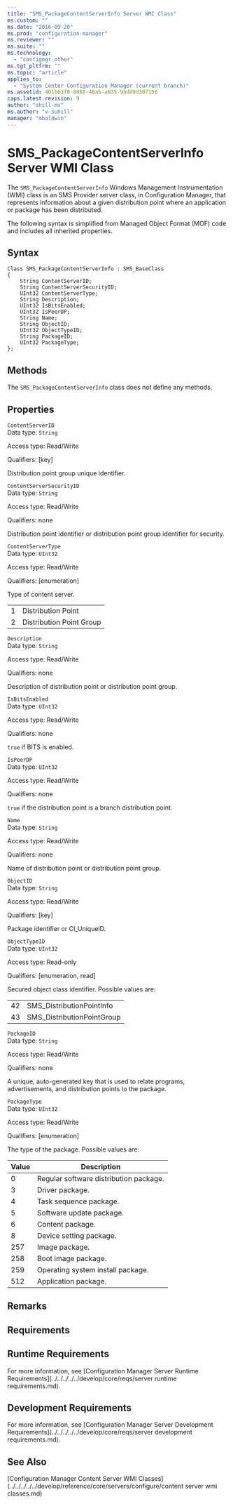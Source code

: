```yaml
---
title: "SMS_PackageContentServerInfo Server WMI Class"
ms.custom: ""
ms.date: "2016-09-20"
ms.prod: "configuration-manager"
ms.reviewer: ""
ms.suite: ""
ms.technology: 
  - "configmgr-other"
ms.tgt_pltfrm: ""
ms.topic: "article"
applies_to: 
  - "System Center Configuration Manager (current branch)"
ms.assetid: 401b63f0-8868-46ab-a935-9bdd9d307156
caps.latest.revision: 9
author: "shill-ms"
ms.author: "v-suhill"
manager: "mbaldwin"
---
```

# SMS_PackageContentServerInfo Server WMI Class
The `SMS_PackageContentServerInfo` Windows Management Instrumentation (WMI) class is an SMS Provider server class, in Configuration Manager, that represents information about a given distribution point where an application or package has been distributed.  
  
 The following syntax is simplified from Managed Object Format (MOF) code and includes all inherited properties.  
  
## Syntax  
  
```  
Class SMS_PackageContentServerInfo : SMS_BaseClass  
{  
    String ContentServerID;  
    String ContentServerSecurityID;  
    UInt32 ContentServerType;  
    String Description;  
    UInt32 IsBitsEnabled;  
    UInt32 IsPeerDP;  
    String Name;  
    String ObjectID;  
    UInt32 ObjectTypeID;  
    String PackageID;  
    UInt32 PackageType;  
};  
```  
  
## Methods  
 The `SMS_PackageContentServerInfo` class does not define any methods.  
  
## Properties  
 `ContentServerID`  
 Data type: `String`  
  
 Access type: Read/Write  
  
 Qualifiers: [key]  
  
 Distribution point group unique identifier.  
  
 `ContentServerSecurityID`  
 Data type: `String`  
  
 Access type: Read/Write  
  
 Qualifiers: none  
  
 Distribution point identifier or distribution point group identifier for security.  
  
 `ContentServerType`  
 Data type: `UInt32`  
  
 Access type: Read/Write  
  
 Qualifiers: [enumeration]  
  
 Type of content server.  
  
|||  
|-|-|  
|1|Distribution Point|  
|2|Distribution Point Group|  
  
 `Description`  
 Data type: `String`  
  
 Access type: Read/Write  
  
 Qualifiers: none  
  
 Description of distribution point or distribution point group.  
  
 `IsBitsEnabled`  
 Data type: `UInt32`  
  
 Access type: Read/Write  
  
 Qualifiers: none  
  
 `true` if BITS is enabled.  
  
 `IsPeerDP`  
 Data type: `UInt32`  
  
 Access type: Read/Write  
  
 Qualifiers: none  
  
 `true` if the distribution point is a branch distribution point.  
  
 `Name`  
 Data type: `String`  
  
 Access type: Read/Write  
  
 Qualifiers: none  
  
 Name of distribution point or distribution point group.  
  
 `ObjectID`  
 Data type: `String`  
  
 Access type: Read/Write  
  
 Qualifiers: [key]  
  
 Package identifier or CI_UniqueID.  
  
 `ObjectTypeID`  
 Data type: `UInt32`  
  
 Access type: Read-only  
  
 Qualifiers: [enumeration, read]  
  
 Secured object class identifier. Possible values are:  
  
|||  
|-|-|  
|42|SMS_DistributionPointInfo|  
|43|SMS_DistributionPointGroup|  
  
 `PackageID`  
 Data type: `String`  
  
 Access type: Read/Write  
  
 Qualifiers: none  
  
 A unique, auto-generated key that is used to relate programs, advertisements, and distribution points to the package.  
  
 `PackageType`  
 Data type: `UInt32`  
  
 Access type: Read/Write  
  
 Qualifiers: [enumeration]  
  
 The type of the package. Possible values are:  
  
|Value|Description|  
|-----------|-----------------|  
|0|Regular software distribution package.|  
|3|Driver package.|  
|4|Task sequence package.|  
|5|Software update package.|  
|6|Content package.|  
|8|Device setting package.|  
|257|Image package.|  
|258|Boot image package.|  
|259|Operating system install package.|  
|512|Application package.|  
  
## Remarks  
  
## Requirements  
  
## Runtime Requirements  
 For more information, see [Configuration Manager Server Runtime Requirements](../../../../../develop/core/reqs/server runtime requirements.md).  
  
## Development Requirements  
 For more information, see [Configuration Manager Server Development Requirements](../../../../../develop/core/reqs/server development requirements.md).  
  
## See Also  
 [Configuration Manager Content Server WMI Classes](../../../../../develop/reference/core/servers/configure/content server wmi classes.md)